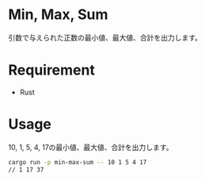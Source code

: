 # Min, Max, Sum
引数で与えられた正数の最小値、最大値、合計を出力します。

# Requirement
* Rust

# Usage
10, 1, 5, 4, 17の最小値、最大値、合計を出力します。
```bash
cargo run -p min-max-sum -- 10 1 5 4 17
// 1 17 37
```